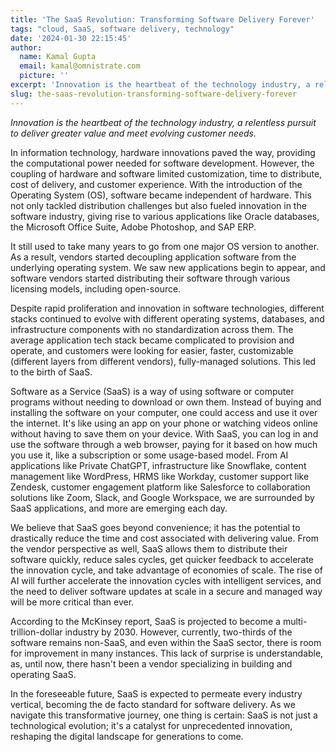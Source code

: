 ```yaml
---
title: 'The SaaS Revolution: Transforming Software Delivery Forever'
tags: "cloud, SaaS, software delivery, technology"
date: '2024-01-30 22:15:45'
author:
  name: Kamal Gupta
  email: kamal@omnistrate.com
  picture: ''
excerpt: 'Innovation is the heartbeat of the technology industry, a relentless pursuit to deliver greater value and meet evolving customer needs.'
slug: the-saas-revolution-transforming-software-delivery-forever
---
```


*Innovation is the heartbeat of the technology industry, a relentless pursuit to deliver greater value and meet evolving customer needs.*

In information technology, hardware innovations paved the way, providing the computational power needed for software development. However, the coupling of hardware and software limited customization, time to distribute, cost of delivery, and customer experience. With the introduction of the Operating System (OS), software became independent of hardware. This not only tackled distribution challenges but also fueled innovation in the software industry, giving rise to various applications like Oracle databases, the Microsoft Office Suite, Adobe Photoshop, and SAP ERP.

It still used to take many years to go from one major OS version to another. As a result, vendors started decoupling application software from the underlying operating system. We saw new applications begin to appear, and software vendors started distributing their software through various licensing models, including open-source.

Despite rapid proliferation and innovation in software technologies, different stacks continued to evolve with different operating systems, databases, and infrastructure components with no standardization across them. The average application tech stack became complicated to provision and operate, and customers were looking for easier, faster, customizable (different layers from different vendors), fully-managed solutions. This led to the birth of SaaS.

Software as a Service (SaaS) is a way of using software or computer programs without needing to download or own them. Instead of buying and installing the software on your computer, one could access and use it over the internet. It's like using an app on your phone or watching videos online without having to save them on your device. With SaaS, you can log in and use the software through a web browser, paying for it based on how much you use it, like a subscription or some usage-based model. From AI applications like Private ChatGPT, infrastructure like Snowflake, content management like WordPress, HRMS like Workday, customer support like Zendesk, customer engagement platform like Salesforce to collaboration solutions like Zoom, Slack, and Google Workspace, we are surrounded by SaaS applications, and more are emerging each day.

We believe that SaaS goes beyond convenience; it has the potential to drastically reduce the time and cost associated with delivering value. From the vendor perspective as well, SaaS allows them to distribute their software quickly, reduce sales cycles, get quicker feedback to accelerate the innovation cycle, and take advantage of economies of scale. The rise of AI will further accelerate the innovation cycles with intelligent services, and the need to deliver software updates at scale in a secure and managed way will be more critical than ever.

According to the McKinsey report, SaaS is projected to become a multi-trillion-dollar industry by 2030. However, currently, two-thirds of the software remains non-SaaS, and even within the SaaS sector, there is room for improvement in many instances. This lack of surprise is understandable, as, until now, there hasn't been a vendor specializing in building and operating SaaS. 

In the foreseeable future, SaaS is expected to permeate every industry vertical, becoming the de facto standard for software delivery. As we navigate this transformative journey, one thing is certain: SaaS is not just a technological evolution; it's a catalyst for unprecedented innovation, reshaping the digital landscape for generations to come.
